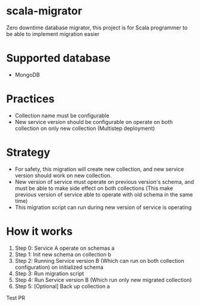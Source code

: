 # scala-migrator
Zero downtime database migrator, this project is for Scala programmer to be able to implement migration easier

# Supported database
- MongoDB

# Practices
- Collection name must be configurable
- New service version should be configurable on operate on both collection on only new collection (Multistep deployment)

# Strategy
- For safety, this migration will create new collection, and new service version should work on new collection.
- New version of service must operate on previous version's schema, and must be able to make side effect on both collections (This make previous version of service able to operate with old schema in the same time)
- This migration script can run during new version of service is operating

# How it works

1. Step 0: Service A operate on schemas a
2. Step 1: Init new schema on collection b
3. Step 2: Running Service version B (Which can run on both collection configuration) on initialized schema
4. Step 3: Run migration script
5. Step 4: Run Service version B (Which run only new migrated collection)
6. Step 5: [Optional] Back up collection a

Test PR
